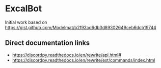 # ExcalBot

Initial work based on <https://gist.github.com/Modelmat/b2f92ad6db3d89302649ceb6dcb19744>

## Direct documentation links

* <https://discordpy.readthedocs.io/en/rewrite/api.html#>
* <https://discordpy.readthedocs.io/en/rewrite/ext/commands/index.html>
